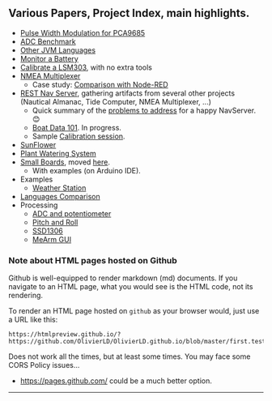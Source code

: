 ## Various Papers, Project Index, main highlights.

- [Pulse Width Modulation for PCA9685](../I2C-SPI/PWM.md)
- [ADC Benchmark](../ADC-benchmark/README.md)
- [Other JVM Languages](../OtherJVMLanguages/README.md)
- [Monitor a Battery](../Monitor-Battery/README.md)
- [Calibrate a LSM303](../I2C-SPI/lsm303.calibration/README.md), with no extra tools
- [NMEA Multiplexer](../NMEA-Multilexer/README.md)
    - Case study: [Comparison with Node-RED](../NMEA-multiplexer/casestudy.md)
- [REST Nav Server](../RESTNavServer/README.md), gathering artifacts from several other projects (Nautical Almanac, Tide Computer, NMEA Multiplexer, ...)
    - Quick summary of the [problems to address](./happy.navserver/HappyNavserver.md) for a happy NavServer. 😊
    - [Boat Data 101](http://raspberrypi.lediouris.net/_Articles/data.logging/datalogging.html). In progress.
    - Sample [Calibration session](http://logisail.lediouris.net/documents/calibration.session.html).
- [SunFlower](../Project-Trunk/SunFlower/README.md)
- [Plant Watering System](../Project-Trunk/PlantWateringSystem/README.md)
- [Small Boards](../Small.Boards/README.md), moved [here](https://github.com/OlivierLD/small-boards).
    - With examples (on Arduino IDE).
- Examples
    - [Weather Station](../Project-Trunk/Weather-Station-Implementation/README.md)
- [Languages Comparison](../Project-Trunk/System-Languages/LanguageComparison.md)
- Processing
    - [ADC and potentiometer](../Processing#to-run-the-sketch)
    - [Pitch and Roll](../Processing#pitchrollpde)
    - [SSD1306](../Processing#ssd1306-oled-display)
    - [MeArm GUI](../Processing#mearm-gui)

### Note about HTML pages hosted on Github
Github is well-equipped to render markdown (md) documents. If you navigate to an HTML page, what you would see is the HTML code, not its rendering.

To render an HTML page hosted on `github` as your browser would, just use a URL like this:
```
https://htmlpreview.github.io/?https://github.com/OlivierLD/OlivierLD.github.io/blob/master/first.test.html
```
Does not work all the times, but at least some times. You may face some CORS Policy issues...

- <https://pages.github.com/> could be a much better option.

---

